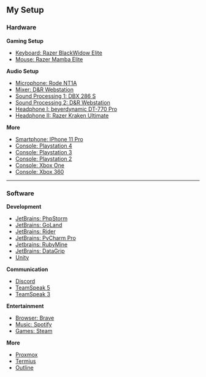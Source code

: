 <h2>My Setup</h2>

<h3>Hardware</h3>

<b>Gaming Setup</b>
- <a href="https://amzn.to/2QnRcaV">Keyboard: Razer BlackWidow Elite</a>
- <a href="https://amzn.to/32ofrc9">Mouse: Razer Mamba Elite</a>

<b>Audio Setup</b>
- <a href="https://www.thomann.de/de/rode_nt1a_complete_vocal_recording.htm">Microphone: Rode NT1A</a>
- <a href="https://www.thomann.de/de/dr_webstation.htm">Mixer: D&R Webstation</a>
- <a href="https://www.thomann.de/de/dbx_286_s.htm">Sound Processing 1: DBX 286 S</a>
- <a href="https://www.thomann.de/de/behringer_mdx4600_multicom_pro_xl_v2.htm">Sound Processing 2: D&R Webstation</a>
- <a href="https://www.thomann.de/de/beyerdynamic_dt770pro.htm">Headphone I: beyerdynamic DT-770 Pro</a>
- <a href="https://amzn.to/2PRrkER">Headphone II: Razer Kraken Ultimate</a>

<b>More</b>
- <a href="https://amzn.to/3aPgohW">Smartphone: IPhone 11 Pro</a>
- <a href="https://amzn.to/3tdRIa8">Console: Playstation 4</a>
- <a href="https://amzn.to/3uNT7EU">Console: Playstation 3</a>
- <a href="https://amzn.to/3sehOIT">Console: Playstation 2</a>
- <a href="https://amzn.to/3uJVwAk">Console: Xbox One</a>
- <a href="https://amzn.to/3wQIsLf">Console: Xbox 360</a>

<hr>

<h3>Software</h3>

<b>Development</b>
- <a href="https://www.jetbrains.com/phpstorm/">JetBrains: PhpStorm</a>
- <a href="https://www.jetbrains.com/go/">JetBrains: GoLand</a>
- <a href="https://www.jetbrains.com/rider/">JetBrains: Rider</a>
- <a href="https://www.jetbrains.com/pycharm/">JetBrains: PyCharm Pro</a>
- <a href="https://www.jetbrains.com/ruby/">Jetbrains: RubyMine</a>
- <a href="https://www.jetbrains.com/datagrip/">JetBrains: DataGrip</a>
- <a href="https://unity.com/">Unity</a>

<b>Communication</b>
- <a href="https://discord.com/">Discord</a>
- <a href="https://new.teamspeak.com/">TeamSpeak 5</a>
- <a href="https://teamspeak.com/">TeamSpeak 3</a>

<b>Entertainment</b>
- <a href="https://brave.com/">Browser: Brave</a>
- <a href="https://www.spotify.com/de/">Music: Spotify</a>
- <a href="https://store.steampowered.com/">Games: Steam</a>

<b>More</b>
- <a href="https://www.proxmox.com/">Proxmox</a>
- <a href="https://termius.com/">Termius</a>
- <a href="https://github.com/outline/outline">Outline</a>
